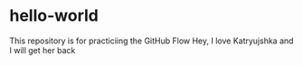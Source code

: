 # hello-world
This repository is for practiciing the GitHub Flow
Hey, I love Katryujshka and I will get her back

